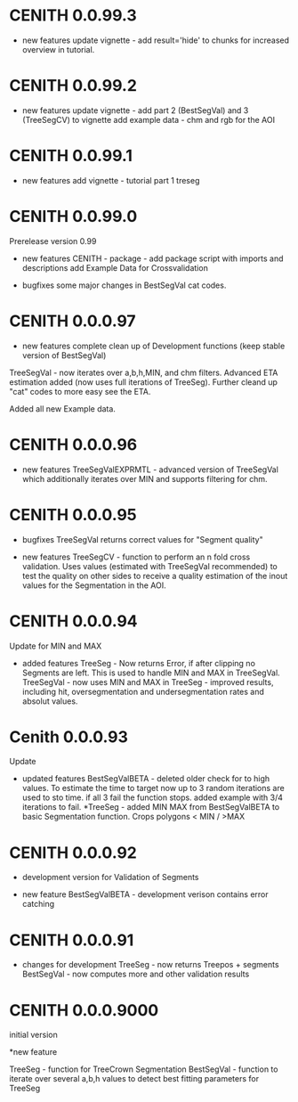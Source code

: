 # CENITH 0.0.99.3
* new features
update vignette - add result='hide' to chunks for increased overview in tutorial.

# CENITH 0.0.99.2

* new features
update vignette - add part 2 (BestSegVal) and 3 (TreeSegCV) to vignette
add example data - chm and rgb for the AOI

# CENITH 0.0.99.1

* new features
add vignette - tutorial part 1 treseg 

# CENITH 0.0.99.0
Prerelease version 0.99

* new features
CENITH - package - add package script with imports and descriptions
add Example Data for Crossvalidation

* bugfixes
some major changes in BestSegVal cat codes.

# CENITH 0.0.0.97
* new features
complete clean up of Development functions (keep stable version of BestSegVal)

TreeSegVal - now iterates over a,b,h,MIN, and chm filters. Advanced ETA estimation added (now uses full iterations of TreeSeg). Further cleand up "cat" codes to more easy see the ETA.

Added all new Example data.

# CENITH 0.0.0.96
* new features
TreeSegValEXPRMTL - advanced version of TreeSegVal which additionally iterates over MIN and supports filtering for chm.

# CENITH 0.0.0.95
* bugfixes
TreeSegVal returns correct values for "Segment quality"

* new features
TreeSegCV - function to perform an n fold cross validation. Uses values (estimated with TreeSegVal recommended) to test the quality on other sides to receive a quality estimation of the inout values for the Segmentation in the AOI.

# CENITH 0.0.0.94
Update for MIN and MAX

* added features
TreeSeg -  Now returns Error, if after clipping no Segments are left. This is used to handle MIN and MAX in TreeSegVal.
TreeSegVal - now uses MIN and MAX in TreeSeg
           - improved results, including hit, oversegmentation and undersegmentation rates and absolut values.

# Cenith 0.0.0.93
Update

* updated features
BestSegValBETA - deleted older check for to high values. To estimate the time to target now up to 3 random iterations are used to sto time. if all 3 fail the function stops. added example with 3/4 iterations to fail.
*TreeSeg -  added MIN MAX from BestSegValBETA to basic Segmentation function. Crops polygons < MIN / >MAX

# CENITH 0.0.0.92
* development version for Validation of Segments

* new feature
BestSegValBETA - development verison contains error catching

# CENITH 0.0.0.91

* changes for development
TreeSeg - now returns Treepos + segments
BestSegVal - now computes more and other validation results

# CENITH 0.0.0.9000
initial version

*new feature

TreeSeg - function for TreeCrown Segmentation
BestSegVal - function to iterate over several a,b,h values to detect best fitting parameters for TreeSeg
